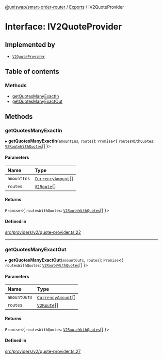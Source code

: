 [@uniswap/smart-order-router](../README.md) / [Exports](../modules.md) / IV2QuoteProvider

# Interface: IV2QuoteProvider

## Implemented by

- [`V2QuoteProvider`](../classes/V2QuoteProvider.md)

## Table of contents

### Methods

- [getQuotesManyExactIn](IV2QuoteProvider.md#getquotesmanyexactin)
- [getQuotesManyExactOut](IV2QuoteProvider.md#getquotesmanyexactout)

## Methods

### getQuotesManyExactIn

▸ **getQuotesManyExactIn**(`amountIns`, `routes`): `Promise`<{ `routesWithQuotes`: [`V2RouteWithQuotes`](../modules.md#v2routewithquotes)[]  }\>

#### Parameters

| Name | Type |
| :------ | :------ |
| `amountIns` | [`CurrencyAmount`](../classes/CurrencyAmount.md)[] |
| `routes` | [`V2Route`](../classes/V2Route.md)[] |

#### Returns

`Promise`<{ `routesWithQuotes`: [`V2RouteWithQuotes`](../modules.md#v2routewithquotes)[]  }\>

#### Defined in

[src/providers/v2/quote-provider.ts:22](https://github.com/Uniswap/smart-order-router/blob/10190c3/src/providers/v2/quote-provider.ts#L22)

___

### getQuotesManyExactOut

▸ **getQuotesManyExactOut**(`amountOuts`, `routes`): `Promise`<{ `routesWithQuotes`: [`V2RouteWithQuotes`](../modules.md#v2routewithquotes)[]  }\>

#### Parameters

| Name | Type |
| :------ | :------ |
| `amountOuts` | [`CurrencyAmount`](../classes/CurrencyAmount.md)[] |
| `routes` | [`V2Route`](../classes/V2Route.md)[] |

#### Returns

`Promise`<{ `routesWithQuotes`: [`V2RouteWithQuotes`](../modules.md#v2routewithquotes)[]  }\>

#### Defined in

[src/providers/v2/quote-provider.ts:27](https://github.com/Uniswap/smart-order-router/blob/10190c3/src/providers/v2/quote-provider.ts#L27)
